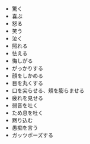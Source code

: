 - 驚く
- 喜ぶ
- 怒る
- 笑う
- 泣く
- 照れる
- 怯える
- 悔しがる
- がっかりする
- 顔をしかめる
- 目を丸くする
- 口を尖らせる、頬を膨らませる
- 疲れを見せる
- 弱音を吐く
- ため息を吐く
- 黙り込む
- 愚痴を言う
- ガッツポーズする

